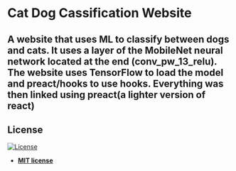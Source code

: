 # Cat Dog Cassification Website

A website that uses ML to classify between dogs and cats. It uses a layer of the MobileNet neural network located at the end (conv_pw_13_relu). The website uses TensorFlow to load the model and preact/hooks to use hooks. Everything was then linked using preact(a lighter version of react)
---

## License

[![License](http://img.shields.io/:license-mit-blue.svg?style=flat-square)](http://badges.mit-license.org)

- **[MIT license](http://opensource.org/licenses/mit-license.php)**
